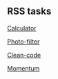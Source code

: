 ## RSS tasks

[Calculator](https://viktishchenko.github.io/tasks/calculator/)

[Photo-filter](https://viktishchenko.github.io/tasks/photo-filter/)

[Clean-code](https://viktishchenko.github.io/tasks/clean-code/)

[Momentum](https://viktishchenko.github.io/tasks/momentum/)
